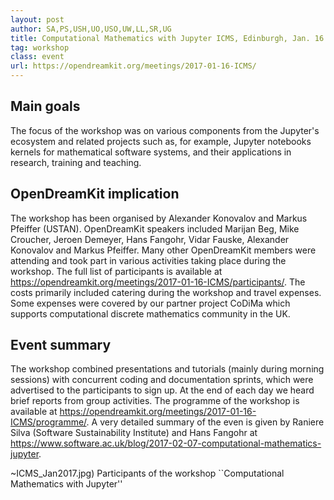 ```yaml
---
layout: post
author: SA,PS,USH,UO,USO,UW,LL,SR,UG
title: Computational Mathematics with Jupyter ICMS, Edinburgh, Jan. 16 -- 20, 2017
tag: workshop
class: event
url: https://opendreamkit.org/meetings/2017-01-16-ICMS/
---
```


## Main goals

 The focus of the workshop was on various components from the Jupyter's ecosystem
and related projects such as, for example, Jupyter notebooks kernels for mathematical software systems,
and their applications in research, training and teaching.

## OpenDreamKit implication

 The workshop has been organised by Alexander Konovalov and Markus
Pfeiffer (USTAN). OpenDreamKit speakers included Marijan Beg, Mike Croucher, Jeroen Demeyer,
Hans Fangohr, Vidar Fauske, Alexander Konovalov and Markus Pfeiffer. Many other OpenDreamKit members
were attending and took part in various activities taking place during the workshop.
The full list of participants is available at
https://opendreamkit.org/meetings/2017-01-16-ICMS/participants/.
The costs primarily included catering during the workshop and travel expenses.
Some expenses were covered by our partner project CoDiMa which supports computational
discrete mathematics community in the UK.

## Event summary



The workshop combined presentations and tutorials (mainly during morning sessions)
with concurrent coding and documentation sprints, which were advertised to the participants
to sign up. At the end of each day we heard brief reports from group activities.
The programme of the workshop is available
at https://opendreamkit.org/meetings/2017-01-16-ICMS/programme/. A very detailed
summary of the even is given by Raniere Silva (Software Sustainability Institute) and
Hans Fangohr at https://www.software.ac.uk/blog/2017-02-07-computational-mathematics-jupyter.

~[]()ICMS_Jan2017.jpg)
Participants of the workshop ``Computational Mathematics with Jupyter''


